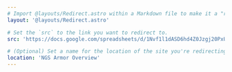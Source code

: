 ```yaml
---
# Import @layouts/Redirect.astro within a Markdown file to make it a "redirect file"
layout: '@layouts/Redirect.astro'

# Set the `src` to the link you want to redirect to.
src: 'https://docs.google.com/spreadsheets/d/1Nvf1l1dASD6hd4Z0Jzgj20PxUrycxg--VJ5ATdaaIZw/edit?usp=sharing'

# (Optional) Set a name for the location of the site you're redirecting to.
location: 'NGS Armor Overview'
---
```

